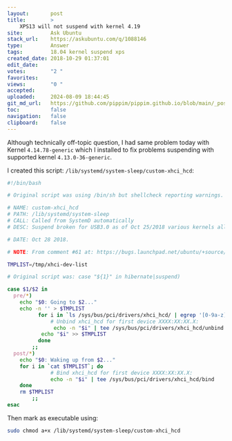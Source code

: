 ```yaml
---
layout:       post
title:        >
    XPS13 will not suspend with kernel 4.19
site:         Ask Ubuntu
stack_url:    https://askubuntu.com/q/1088146
type:         Answer
tags:         18.04 kernel suspend xps
created_date: 2018-10-29 01:37:01
edit_date:    
votes:        "2 "
favorites:    
views:        "0 "
accepted:     
uploaded:     2024-08-09 18:44:45
git_md_url:   https://github.com/pippim/pippim.github.io/blob/main/_posts/2018/2018-10-29-XPS13-will-not-suspend-with-kernel-4.19.md
toc:          false
navigation:   false
clipboard:    false
---
```


Although technically off-topic question, I had same problem today with Kernel `4.14.78-generic` which I installed to fix problems suspending with supported kernel `4.13.0-36-generic`.



I created this script: `/lib/systemd/system-sleep/custom-xhci_hcd`:

``` bash
#!/bin/bash

# Original script was using /bin/sh but shellcheck reporting warnings.

# NAME: custom-xhci_hcd
# PATH: /lib/systemd/system-sleep
# CALL: Called from SystemD automatically
# DESC: Suspend broken for USB3.0 as of Oct 25/2018 various kernels all at once

# DATE: Oct 28 2018.

# NOTE: From comment #61 at: https://bugs.launchpad.net/ubuntu/+source/linux/+bug/522998

TMPLIST=/tmp/xhci-dev-list

# Original script was: case "${1}" in hibernate|suspend)

case $1/$2 in
  pre/*)
    echo "$0: Going to $2..."
    echo -n '' > $TMPLIST
          for i in `ls /sys/bus/pci/drivers/xhci_hcd/ | egrep '[0-9a-z]+\:[0-9a-z]+\:.*$'`; do
              # Unbind xhci_hcd for first device XXXX:XX:XX.X:
               echo -n "$i" | tee /sys/bus/pci/drivers/xhci_hcd/unbind
           echo "$i" >> $TMPLIST
          done
        ;;
  post/*)
    echo "$0: Waking up from $2..."
    for i in `cat $TMPLIST`; do
              # Bind xhci_hcd for first device XXXX:XX:XX.X:
              echo -n "$i" | tee /sys/bus/pci/drivers/xhci_hcd/bind
    done
    rm $TMPLIST
        ;;
esac
```

Then mark as executable using:

``` bash
sudo chmod a+x /lib/systemd/system-sleep/custom-xhci_hcd
```
